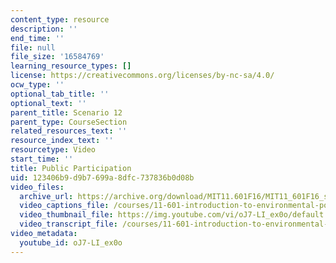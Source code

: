 ```yaml
---
content_type: resource
description: ''
end_time: ''
file: null
file_size: '16584769'
learning_resource_types: []
license: https://creativecommons.org/licenses/by-nc-sa/4.0/
ocw_type: ''
optional_tab_title: ''
optional_text: ''
parent_title: Scenario 12
parent_type: CourseSection
related_resources_text: ''
resource_index_text: ''
resourcetype: Video
start_time: ''
title: Public Participation
uid: 123406b9-d9b7-699a-8dfc-737836b0d08b
video_files:
  archive_url: https://archive.org/download/MIT11.601F16/MIT11_601F16_s12_300k.mp4
  video_captions_file: /courses/11-601-introduction-to-environmental-policy-and-planning-fall-2016/cc7b90f8d5c057a1ac832196b7bd3dcf_oJ7-LI_ex0o.vtt
  video_thumbnail_file: https://img.youtube.com/vi/oJ7-LI_ex0o/default.jpg
  video_transcript_file: /courses/11-601-introduction-to-environmental-policy-and-planning-fall-2016/b9bae9dacca2104de7d9593575028a19_oJ7-LI_ex0o.pdf
video_metadata:
  youtube_id: oJ7-LI_ex0o
---
```


